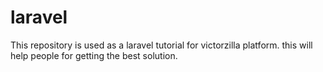 # laravel
This repository is used as a laravel tutorial for victorzilla platform. this will help people for getting the best solution.
